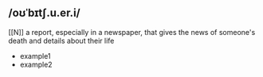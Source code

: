 ## /oʊˈbɪtʃ.u.er.i/
[[N]]
a report, especially in a newspaper, that gives the news of someone's death and details about their life

- example1
- example2
